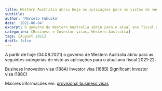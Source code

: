 ```yaml
---
title: Western Australia abriu hoje as aplicações para os vistos de negócios e investimento
subtitle:  
author: 'Marcelo Fukuoka'
date: '2021-08-04'
excerpt: O governo de Western Australia abriu para o atual ano fiscal as inscrições para os vistos de negócios. 
categories: [Business e Investor visas, Western Australia]
tags: [August 2021] 
draft: false
---
```

A partir de hoje (04.08.2021) o governo de Western Australia abriu para as seguintes categorias de visto as aplicações para o atual ano fiscal 2021-22:

Business Innovation visa (188A)
Investor visa (188B)
Significant Investor visa (188C)

Maiores informações em:
[provisional business visas](https://www.businessmigration.wa.gov.au/business-migration/provisional-business-visas)
